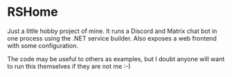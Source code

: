 # RSHome

Just a little hobby project of mine.
It runs a Discord and Matrix chat bot in one process using the .NET service builder.
Also exposes a web frontend with some configuration.

The code may be useful to others as examples, but I doubt anyone will want to run this themselves if they are not me :-)
